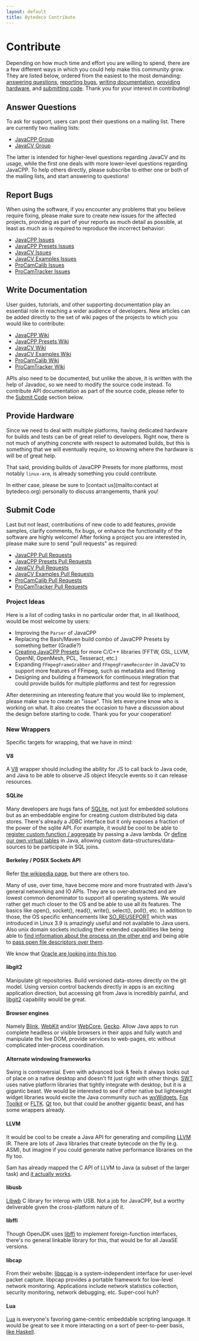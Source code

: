```yaml
---
layout: default
title: Bytedeco Contribute
---
```


Contribute
==========

Depending on how much time and effort you are willing to spend, there are a few different ways in which you could help make this community grow. They are listed below, ordered from the easiest to the most demanding: [answering questions](#answer-questions), [reporting bugs](#report-bugs), [writing documentation](#write-documentation), [providing hardware](#provide-hardware), and [submitting code](#submit-code). Thank you for your interest in contributing!

<a id="answer-questions"></a>
Answer Questions
----------------
To ask for support, users can post their questions on a mailing list. There are currently two mailing lists:

 * [JavaCPP Group](http://groups.google.com/group/javacpp-project)
 * [JavaCV Group](http://groups.google.com/group/javacv)

The latter is intended for higher-level questions regarding JavaCV and its usage, while the first one deals with more lower-level questions regarding JavaCPP. To help others directly, please subscribe to either one or both of the mailing lists, and start answering to questions!

<a id="report-bugs"></a>
Report Bugs
-----------
When using the software, if you encounter any problems that you believe require fixing, please make sure to create new issues for the affected projects, providing as part of your reports as much detail as possible, at least as much as is required to reproduce the incorrect behavior:

 * [JavaCPP Issues](https://github.com/bytedeco/javacpp/issues)
 * [JavaCPP Presets Issues](https://github.com/bytedeco/javacpp-presets/issues)
 * [JavaCV Issues](https://github.com/bytedeco/javacv/issues)
 * [JavaCV Examples Issues](https://github.com/bytedeco/javacv-examples/issues)
 * [ProCamCalib Issues](https://github.com/bytedeco/procamcalib/issues)
 * [ProCamTracker Issues](https://github.com/bytedeco/procamtracker/issues)

<a id="write-documentation"></a>
Write Documentation
-------------------
User guides, tutorials, and other supporting documentation play an essential role in reaching a wider audience of developers. New articles can be added directly to the set of wiki pages of the projects to which you would like to contribute:

 * [JavaCPP Wiki](https://github.com/bytedeco/javacpp/wiki)
 * [JavaCPP Presets Wiki](https://github.com/bytedeco/javacpp-presets/wiki)
 * [JavaCV Wiki](https://github.com/bytedeco/javacv/wiki)
 * [JavaCV Examples Wiki](https://github.com/bytedeco/javacv-examples/wiki)
 * [ProCamCalib Wiki](https://github.com/bytedeco/procamcalib/wiki)
 * [ProCamTracker Wiki](https://github.com/bytedeco/procamtracker/wiki)

APIs also need to be documented, but unlike the above, it is written with the help of Javadoc, so we need to modify the source code instead. To contribute API documentation as part of the source code, please refer to the [Submit Code](#submit-code) section below.

<a id="provide-hardware"></a>
Provide Hardware
----------------
Since we need to deal with multiple platforms, having dedicated hardware for builds and tests can be of great relief to developers. Right now, there is not much of anything concrete with respect to automated builds, but this is something that we will eventually require, so knowing where the hardware is will be of great help.

That said, providing builds of JavaCPP Presets for more platforms, most notably `linux-arm`, is already something you could contribute.

In either case, please be sure to [contact us](mailto:contact at bytedeco.org) personally to discuss arrangements, thank you!

<a id="submit-code"></a>
Submit Code
-----------
Last but not least, contributions of new code to add features, provide samples, clarify comments, fix bugs, or enhance the functionality of the software are highly welcome! After forking a project you are interested in, please make sure to send "pull requests" as required:

 * [JavaCPP Pull Requests](https://github.com/bytedeco/javacpp/pulls)
 * [JavaCPP Presets Pull Requests](https://github.com/bytedeco/javacpp-presets/pulls)
 * [JavaCV Pull Requests](https://github.com/bytedeco/javacv/pulls)
 * [JavaCV Examples Pull Requests](https://github.com/bytedeco/javacv-examples/pulls)
 * [ProCamCalib Pull Requests](https://github.com/bytedeco/procamcalib/pulls)
 * [ProCamTracker Pull Requests](https://github.com/bytedeco/procamtracker/pulls)

### Project Ideas

Here is a list of coding tasks in no particular order that, in all likelihood, would be most welcome by users:

 * Improving the `Parser` of JavaCPP
 * Replacing the Bash/Maven build combo of JavaCPP Presets by something better (Gradle?)
 * [Creating JavaCPP Presets](https://github.com/bytedeco/javacpp-presets/wiki/Create-New-Presets) for more C/C++ libraries (FFTW, GSL, LLVM, OpenNI, OpenMesh, PCL, Tesseract, etc.)
 * Expanding `FFmpegFrameGrabber` and `FFmpegFrameRecorder` in JavaCV to support more features of FFmpeg, such as metadata and filtering
 * Designing and building a framework for continuous integration that could provide builds for multiple platforms and test for regression

After determining an interesting feature that you would like to implement, please make sure to create an "issue". This lets everyone know who is working on what. It also creates the occasion to have a discussion about the design before starting to code. Thank you for your cooperation!

<a id="new-wrappers"></a>
### New Wrappers

Specific targets for wrapping, that we have in mind:

#### V8

A [V8](https://developers.google.com/v8/get_started) wrapper should including the ability for JS to call back to Java code, and Java to be able to observe JS object lifecycle events so it can release resources.

#### SQLite

Many developers are hugs fans of [SQLite](http://www.sqlite.org/), not just for embedded solutions but as an embeddable engine for creating custom distributed big data stores. There's already a JDBC interface but it only exposes a fraction of the power of the sqlite API. For example, it would be cool to be able to [register custom function / aggregate](http://www.sqlite.org/c3ref/create_function.html) by passing a Java lambda. Or [define our own virtual tables](http://www.sqlite.org/vtab.html) in Java, allowing custom data-structures/data-sources to be participate in SQL joins.

#### Berkeley / POSIX Sockets API

Refer [the wikipedia page](http://en.wikipedia.org/wiki/Berkeley_sockets), but there are others too.

Many of use, over time, have become more and more frustrated with Java's general networking and IO APIs. They are so over-abstracted and are lowest common denominator to support all operating systems. We would rather get much closer to the OS and be able to use all its features. The basics like open(), socket(), read(), write(), select(), poll(), etc. In addition to those, the OS specific enhancements like [SO_REUSEPORT](http://freeprogrammersblog.vhex.net/post/linux-39-introdued-new-way-of-writing-socket-servers/2) which was introduced in Linux 3.9 is amazingly useful and not available to Java users. Also unix domain sockets including their extended capabilities like being able to [find information about the process on the other end](http://welz.org.za/notes/on-peer-cred.html) and being able to [pass open file descriptors over them](http://infohost.nmt.edu/~eweiss/222_book/222_book/0201433079/ch17lev1sec4.html).

We know that [Oracle are looking into this too](http://www.oracle.com/technetwork/java/jvmls2013nutter-2013526.pdf).

#### libgit2

Manipulate git repositories. Build versioned data-stores directly on the git model. Using version control backends directly in apps is an exciting application direction, but accessing git from Java is incredibly painful, and [libgit2](https://libgit2.github.com/) capability would be great.

#### Browser engines

Namely [Blink](http://www.chromium.org/blink/public-c-api), [WebKit](http://www.paulirish.com/2013/webkit-for-developers/) and/or [WebCore](http://en.wikipedia.org/wiki/WebKit#WebCore), [Gecko](https://wiki.mozilla.org/Gecko:Home_Page). Allow Java apps to run complete headless or visible browsers in their apps and fully watch and manipulate the live DOM, provide services to web-pages, etc without complicated inter-process coordination.

#### Alternate windowing frameworks

Swing is controversial. Even with advanced look & feels it always looks out of place on a native desktop and doesn't fit just right with other things. [SWT](http://www.eclipse.org/swt/) uses native platform libraries that tightly integrate with desktop, but it is a gigantic beast. We would be interested to see if other native but lightweight widget libraries would excite the Java community such as [wxWidgets](http://www.wxwidgets.org/), [Fox Toolkit](http://www.fox-toolkit.org/) or [FLTK](http://www.fltk.org/index.php).  [Qt](http://qt-project.org/) too, but that could be another gigantic beast, and has some wrappers already.

#### LLVM

It would be cool to be create a Java API for generating and compiling [LLVM](http://llvm.org/) IR. There are lots of Java libraries that create bytecode on the fly (e.g. ASM), but imagine if you could generate native performance libraries on the fly too.

Sam has already mapped the C API of LLVM to Java (a subset of the larger task) and [it actually works](https://github.com/bytedeco/javacpp-presets/tree/master/llvm).

#### libusb

[Libwb](http://www.libusb.org/) C library for interop with USB. Not a job for JavaCPP, but a worthy deliverable given the cross-platform nature of it.

#### libffi

Though OpenJDK uses [libffi](https://sourceware.org/libffi/) to implement foreign-function interfaces, there's no general linkable library for this, that would be for all JavaSE versions.

#### libcap

From their website: [libpcap](http://sourceforge.net/projects/libpcap/) is a system-independent interface for user-level packet capture. libpcap provides a portable framework for low-level network monitoring. Applications include network statistics collection, security monitoring, network debugging, etc. Super-cool huh?

#### Lua

[Lua](http://www.lua.org/) is everyone's favoring game-centric embeddable scripting language.  It would be great to see it more interacting on a sort of peer-to-peer basis, [like Haskell](http://stackoverflow.com/a/10370902/523744).
    
